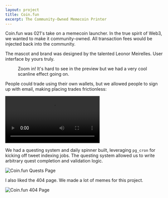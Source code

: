 ```yaml
---
layout: project
title: Coin.fun
excerpt: The Community-Owned Memecoin Printer
---
```


Coin.fun was 021's take on a memecoin launcher. In the true spirit of Web3, we
wanted to make it community-owned. All transaction fees would be injected back
into the community.

The mascot and brand was designed by the talented Leonor Meirelles. User interface by yours truly.


<figure>
  <img alt="" src="/coin-fun/home.png" />
  <figcaption>Zoom in! It's hard to see in the preview but we had a very cool scanline effect going on.</figcaption>
</figure>

People could trade using their own wallets, but we allowed people to sign up
with email, making placing trades frictionless:

<video controls src="/coin-fun/video.webm" /></video>

We had a questing system and daily spinner built, leveraging `pg_cron` for
kicking off tweet indexing jobs. The questing system allowed us to write
arbitrary quest completion and validation logic.

![Coin.fun Quests Page](/coin-fun/tweets.png)

I also liked the 404 page. We made a lot of memes for this project.

![Coin.fun 404 Page](/coin-fun/404.png)
